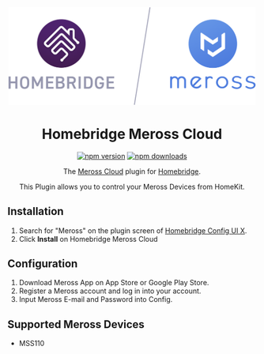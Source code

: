 <span align="center">

<a href="https://github.com/homebridge/verified/blob/master/verified-plugins.json"><img alt="homebridge-verified" src="https://raw.githubusercontent.com/donavanbecker/homebridge-meross-cloud/master/meross/Meross_x_Homebridge.svg" width="500px"></a>

# Homebridge Meross Cloud

<a href="https://www.npmjs.com/package/homebridge-meross-cloud"><img title="npm version" src="https://badgen.net/npm/v/homebridge-meross-cloud?icon=npm" ></a>
<a href="https://www.npmjs.com/package/homebridge-meross-cloud"><img title="npm downloads" src="https://badgen.net/npm/dt/homebridge-meross-cloud?icon=npm" ></a>

<p>The <a href="https://www.meross.com">Meross Cloud</a> plugin for
  <a href="https://homebridge.io">Homebridge</a>.

This Plugin allows you to control your Meross Devices from HomeKit.

</p>

</span>

## Installation

1. Search for "Meross" on the plugin screen of [Homebridge Config UI X](https://github.com/oznu/homebridge-config-ui-x).
2. Click **Install** on Homebridge Meross Cloud

## Configuration

1. Download Meross App on App Store or Google Play Store.
2. Register a Meross account and log in into your account.
3. Input Meross E-mail and Password into Config.

## Supported Meross Devices
  - MSS110